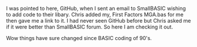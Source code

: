 I was pointed to here, GitHub, when I sent an email to SmallBASIC wishing to add code to their libary.
Chris added my, First Factors MGA.bas for me then gave me a link to it.
I had never seen GitHub before but Chris asked me if it were better than SmallBASIC forum.
So here I am checking it out.

Wow things have sure changed since BASIC coding of 90's.

